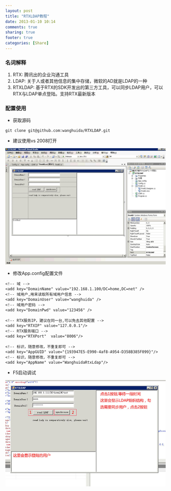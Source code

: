 ```yaml
---
layout: post
title: "RTXLDAP教程"
date: 2013-01-10 10:14
comments: true
sharing: true
footer: true
categories: [Share]
---
```


### 名词解释
1. RTX: 腾讯出的企业沟通工具
2. LDAP: 关于人或者其他信息的集中存储，微软的AD就是LDAP的一种
3. RTXLDAP: 基于RTX的SDK开发出的第三方工具，可以同步LDAP用户，可以RTX与LDAP单点登陆。支持RTX最新版本

<!-- more -->

### 配置使用

+ 获取源码

```
git clone git@github.com:wanghuida/RTXLDAP.git
```

+ 建议使用vs 2008打开

![rtxldap1](/images/post/rtxldap1.jpg "rtxldap1")


+ 修改App.config配置文件

```
<!-- 域 -->
<add key="DomainName" value="192.168.1.100/DC=home,DC=net" />
<!-- 域用户,用来读取所有域用户信息 -->
<add key="DomainUser" value="wanghuida" />
<!-- 域用户密码 -->
<add key="DomainPwd" value="123456" />

<!-- RTX服务IP，建议在同一台,可以免去其他配置 -->
<add key="RTXIP" value="127.0.0.1"/>
<!-- RTX服务端口 -->
<add key="RTXPort"  value="8006"/>

<!-- 标识，随意修改，不重复即可 -->
<add key="AppGUID" value="{193947E5-E990-4af8-A954-D358B385F099}"/>
<!-- 标识，随意修改，不重复即可 -->
<add key="AppName" value="WanghuidaRtxLdap"/>
```

+ F5启动调试

![rtxldap2](/images/post/rtxldap2.jpg "rtxldap2")
